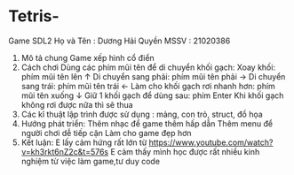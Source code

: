 # Tetris-
Game SDL2
Họ và Tên : Dương Hải Quyền
MSSV : 21020386

1. Mô tả chung
   Game xếp hình cổ điển
2. Cách chơi
   Dùng các phím mũi tên để di chuyển khối gạch:
       Xoay khối: phím mũi tên lên ↑
       Di chuyển sang phải: phím mũi tên phải →
       Di chuyển sang trái: phím mũi tên trái ←
       Làm cho khối gạch rơi nhanh hơn: phím mũi tên xuống ↓
       Giữ 1 khối gạch để dùng sau: phím Enter
   Khi khối gạch không rơi được nữa thì sẽ thua 
3. Các kĩ thuật lập trình được sử dụng : mảng, con trỏ, struct, đồ họa
4. Hướng phát triển: 
   Thêm nhạc để game thêm hấp dẫn
   Thêm menu để người chơi dễ tiếp cận
   Làm cho game đẹp hơn
5. Kết luận:
   E lấy cảm hứng rất lớn từ https://www.youtube.com/watch?v=kh3rkt6nZ2c&t=576s
   E cảm thấy mình học được rất nhiều kinh nghiệm từ việc làm game,tư duy code
   

   
   
